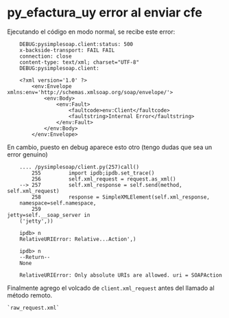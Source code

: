 py_efactura_uy error al enviar cfe
==================================

Ejecutando el código en modo normal, se recibe este error:

```
    DEBUG:pysimplesoap.client:status: 500
    x-backside-transport: FAIL FAIL
    connection: close
    content-type: text/xml; charset="UTF-8"
    DEBUG:pysimplesoap.client:

    <?xml version='1.0' ?>
        <env:Envelope xmlns:env='http://schemas.xmlsoap.org/soap/envelope/'>
            <env:Body>
                <env:Fault>
                    <faultcode>env:Client</faultcode>
                    <faultstring>Internal Error</faultstring>
                </env:Fault>
            </env:Body>
        </env:Envelope>
```


En cambio, puesto en debug aparece esto otro (tengo dudas que sea un error genuino)

```
    .... /pysimplesoap/client.py(257)call()
        255         import ipdb;ipdb.set_trace()
        256         self.xml_request = request.as_xml()
    --> 257         self.xml_response = self.send(method, self.xml_request)
        258         response = SimpleXMLElement(self.xml_response,
    namespace=self.namespace,
        259                                     jetty=self.__soap_server in
    ('jetty',))

    ipdb> n
    RelativeURIError: Relative...Action',)

    ipdb> n
    --Return--
    None

    RelativeURIError: Only absolute URIs are allowed. uri = SOAPAction

```

Finalmente agrego el volcado de `client.xml_request` antes del llamado al método remoto.

    `raw_request.xml`







